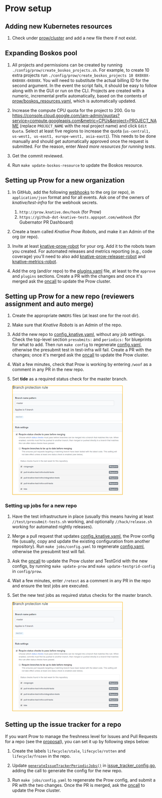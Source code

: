 # Prow setup

## Adding new Kubernetes resources

1. Check under [prow/cluster](../config/prow/cluster) and add a new file there
   if not exist.

## Expanding Boskos pool

1. All projects and permissions can be created by running
   `./config/prow/create_boskos_projects.sh`. For example, to create 10 extra
   projects run `./config/prow/create_boskos_projects 10 0X0X0X-0X0X0X-0X0X0X`.
   You will need to substitute the actual billing ID for the second argument. In
   the event the script fails, it should be easy to follow along with in the GUI
   or run on the CLI. Projects are created with a numeric, incremental prefix
   automatically, based on the contents of
   [prow/boskos_resources.yaml](../config/prow/boskos/boskos_resources.yaml),
   which is automatically updated.

1. Increase the compute CPU quota for the project to 200. Go to
   <https://console.cloud.google.com/iam-admin/quotas?service=compute.googleapis.com&metric=CPUs&project=PROJECT_NAME>
   (replace `PROJECT_NAME` with the real project name) and click `Edit Quota`.
   Select at least five regions to increase the quota
   (`us-central1, us-west1, us-east1, europe-west1, asia-east1`). This needs to
   be done manually and should get automatically approved once the request is
   submitted. For the reason, enter _Need more resources for running tests_.

1. Get the commit reviewed.

1. Run `make update-boskos-resource` to update the Boskos resource.

## Setting up Prow for a new organization

1. In GitHub, add the following
   [webhooks](https://developer.github.com/webhooks/) to the org (or repo), in
   `application/json` format and for all events. Ask one of the owners of
   _knative/test-infra_ for the webhook secrets.

   1. `http://prow.knative.dev/hook` (for Prow)
   1. `https://github-dot-knative-tests.appspot.com/webhook` (for Gubernator PR
      Dashboard)

1. Create a team called _Knative Prow Robots_, and make it an Admin of the org
   (or repo).

1. Invite at least [knative-prow-robot](https://github.com/knative-prow-robot)
   for your org. Add it to the robots team you created. For automated releases
   and metrics reporting (e.g., code coverage) you'll need to also add
   [knative-prow-releaser-robot](https://github.com/knative-prow-releaser-robot)
   and [knative-metrics-robot](https://github.com/knative-metrics-robot).

1. Add the org (and/or repo) to the
   [plugins.yaml](../config/prow/core/plugins.yaml) file, at least to the
   `approve` and `plugins` sections. Create a PR with the changes and once it's
   merged ask the [oncall](https://knative.github.io/test-infra/) to update the
   Prow cluster.

## Setting up Prow for a new repo (reviewers assignment and auto merge)

1. Create the appropriate `OWNERS` files (at least one for the root dir).

1. Make sure that _Knative Robots_ is an Admin of the repo.

1. Add the new repo to
   [config_knative.yaml](../config/prow/config_knative.yaml), without any job
   settings. Check the top-level section `presubmits:` and `periodics:` for
   blueprints for what to add. Then run `make config` to regenerate
   [config.yaml](../config/prow/jobs/config.yaml), otherwise the presubmit test
   in test-infra will fail. Create a PR with the changes; once it's merged ask
   the [oncall](https://knative.github.io/test-infra/) to update the Prow
   cluster.

1. Wait a few minutes, check that Prow is working by entering `/woof` as a
   comment in any PR in the new repo.

1. Set **tide** as a required status check for the master branch.

   ![Branch Checks](branch_checks.png)

### Setting up jobs for a new repo

1. Have the test infrastructure in place (usually this means having at least
   `//test/presubmit-tests.sh` working, and optionally `//hack/release.sh`
   working for automated nightly releases).

1. Merge a pull request that updates
   [config_knative.yaml](../config/prow/config_knative.yaml), the Prow config
   file (usually, copy and update the existing configuration from another
   repository). Run `make jobs/config.yaml` to regenerate
   [config.yaml](../config/prow/jobs/config.yaml), otherwise the presubmit test
   will fail.

1. Ask the [oncall](https://knative.github.io/test-infra/) to update the Prow
   cluster and TestGrid with the new configs, by running `make update-prow`
   and `make update-testgrid-config` in `config/prow`.

1. Wait a few minutes, enter `/retest` as a comment in any PR in the repo and
   ensure the test jobs are executed.

1. Set the new test jobs as required status checks for the master branch.

   ![Branch Checks](branch_checks.png)

## Setting up the issue tracker for a repo

If you want Prow to manage the freshness level for Issues and Pull Requests for
a repo (see the
[proposal](https://docs.google.com/document/d/15sqqVxOGAXLNEDFp777NWIpevwrSMYbGQABFLNqiq5Q/edit#heading=h.n8a530nnrb)),
you can set it up by following steps below:

1. Create the labels `lifecycle/stale`, `lifecycle/rotten` and
   `lifecycle/frozen` in the repo.

1. Update
   [`generateIssueTrackerPeriodicJobs()`](https://github.com/knative/test-infra/blob/51c37921d4a7722855fcbb020db3c3865db1cb8f/ci/prow/issue_tracker_config.go#L48)
   in
   [issue_tracker_config.go](../tools/config-generator/issue_tracker_config.go),
   adding the call to generate the config for the new repo.

1. Run `make jobs/config.yaml` to regenerate the Prow config, and submit a PR
   with the two changes. Once the PR is merged, ask the
   [oncall](https://knative.github.io/test-infra/) to update the Prow cluster.
